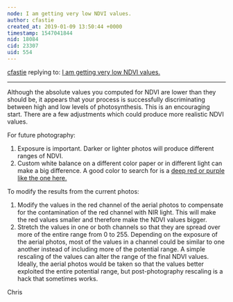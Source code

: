```yaml
---
node: I am getting very low NDVI values.
author: cfastie
created_at: 2019-01-09 13:50:44 +0000
timestamp: 1547041844
nid: 18084
cid: 23307
uid: 554
---
```




[cfastie](../profile/cfastie) replying to: [I am getting very low NDVI values.](../notes/Anice/01-09-2019/i-am-getting-very-low-ndvi-values)

----
Although the absolute values you computed for NDVI are lower than they should be, it appears that your process is successfully discriminating between high and low levels of photosynthesis. This is an encouraging start. There are a few adjustments which could produce more realistic NDVI values.

For future photography:

1. Exposure is important. Darker or lighter photos will produce different ranges of NDVI.
2. Custom white balance on a different color paper or in different light can make a big difference. A good color to search for is a [deep red or purple like the one here.](https://publiclab.org/notes/Claytonb/08-13-2016/plant-health-ndvi-white-balance)

To modify the results from the current photos:

1. Modify the values in the red channel of the aerial photos to compensate for the contamination of the red channel with NIR light. This will make the red values smaller and therefore make the NDVI values bigger.
2. Stretch the values in one or both channels so that they are spread over more of the entire range from 0 to 255. Depending on the exposure of the aerial photos, most of the values in a channel could be similar to one another instead of including more of the potential range. A simple rescaling of the values can alter the range of the final NDVI values. Ideally, the aerial photos would be taken so that the values better exploited the entire potential range, but post-photography rescaling is a hack that sometimes works.

Chris